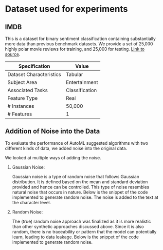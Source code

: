 # Dataset used for experiments

## IMDB

This is a dataset for binary sentiment classification containing substantially more data than previous benchmark datasets. We provide a set of 25,000 highly polar movie reviews for training, and 25,000 for testing. [Link to source](https://ai.stanford.edu/~amaas/data/sentiment/).

|Specification|Value|
|----|----|
|Dataset Characteristics|Tabular|
|Subject Area|Entertainment|
|Associated Tasks|Classification|
|Feature Type|Real|
|# Instances|50,000|
|# Features|1|

## Addition of Noise into the Data

To evaluate the performance of AutoML suggested algorithms with two different kinds of data, we added noise into the original data.

We looked at multiple ways of adding the noise.

1. Gaussian Noise:
   
   Gaussian noise is a type of random noise that follows Gaussian distribution. It is defined based on the mean and standard deviation provided and hence can be controlled. This type of noise resembles natural noise that occurs in nature. Below is the snippet of the code implemented to generate random noise. The noise is added to the text at the character level. 

2. Random Noise:

    The (true) random noise approach was finalized as it is more realistic than other synthetic approaches discussed above. Since it is also random, there is no traceability or pattern that the model can potentially learn, leading to data leakage. Below is the snippet of the code implemented to generate random noise.
